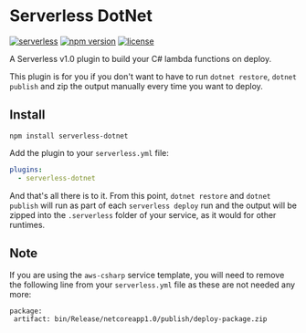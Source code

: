 # Serverless DotNet

[![serverless](http://public.serverless.com/badges/v3.svg)](http://www.serverless.com)
[![npm version](https://badge.fury.io/js/serverless-dotnet.svg)](https://badge.fury.io/js/serverless-dotnet)
[![license](https://img.shields.io/npm/l/serverless-dotnet.svg)](https://www.npmjs.com/package/serverless-dotnet)

A Serverless v1.0 plugin to build your C# lambda functions on deploy.

This plugin is for you if you don't want to have to run `dotnet restore`, `dotnet publish` and zip the output manually every time you want to deploy.

## Install

```
npm install serverless-dotnet
```

Add the plugin to your `serverless.yml` file:

```yaml
plugins:
  - serverless-dotnet
```

And that's all there is to it. From this point, `dotnet restore` and `dotnet publish` will run as part of each `serverless deploy` run and the output will be zipped into the `.serverless` folder of your service, as it would for other runtimes.

## Note
If you are using the `aws-csharp` service template, you will need to remove the following line from your `serverless.yml` file as these are not needed any more:
```
package:
 artifact: bin/Release/netcoreapp1.0/publish/deploy-package.zip
```
